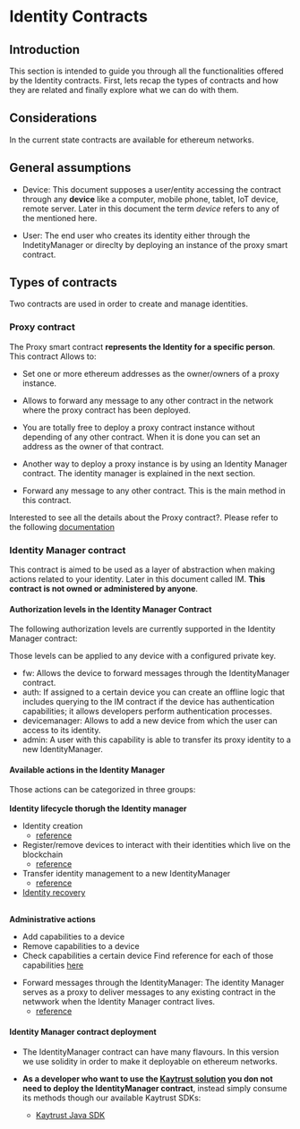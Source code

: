 # Identity Contracts

## Introduction

This section is intended to guide you through all the functionalities offered by the Identity contracts. First, lets recap the types of contracts and how they are related and finally explore what we can do with them.

## Considerations

In the current state contracts are available for ethereum networks.

## General assumptions

* Device: This document supposes a user/entity accessing the contract through any **device** like a computer, mobile phone, tablet, IoT device, remote server. Later in this document the term *device* refers to any of the mentioned here.

* User: The end user who creates its identity either through the IndetityManager or direclty by deploying an instance of the proxy smart contract.

## Types of contracts

Two contracts are used in order to create and manage identities.

### Proxy contract

The Proxy smart contract **represents the Identity for a specific person**. This contract Allows to:

* Set one or more ethereum addresses as the owner/owners of a proxy instance.

* Allows to forward any message to any other contract in the network where the proxy contract has been deployed.

* You are totally free to deploy a proxy contract instance without depending of any other contract. When it is done you can set an address as the owner of that contract.

* Another way to deploy a proxy instance is by using an Identity Manager contract. The identity manager is explained in the next section.

* Forward any message to any other contract. This is the main method in this contract.

Interested to see all the details about the Proxy contract?. Please refer to the following [documentation](http://developer.kaytrust.id/Specs/Proxy-Contract-ERC)

### Identity Manager contract

This contract is aimed to be used as a layer of abstraction when making actions related to your identity. Later in this document called IM. **This contract is not owned or administered by anyone**.

#### Authorization levels in the Identity Manager Contract

The following authorization levels are currently supported in the Identity Manager contract:

Those levels can be applied to any device with a configured private key.

* fw: Allows the device to forward messages through the IdentityManager contract.
* auth: If assigned to a certain device you can create an offline logic that includes querying to the IM contract if the device has authentication capabilities; it allows developers perform authentication processes.
* devicemanager: Allows to add a new device from which the user can access to its identity.
* admin: A user with this capability is able to transfer its proxy identity to a new IdentityManager.

#### Available actions in the Identity Manager

Those actions can be categorized in three groups:</br></br>
**Identity lifecycle thorugh the Identity manager**

- Identity creation
    - [reference](/Manuals/diagrams/identity-lifecycle/IM_identity_creation)
- Register/remove devices to interact with their identities which live on the blockchain
    - [reference](/Manuals/diagrams/identity-lifecycle/IM_add_remove_device)
- Transfer identity management to a new IdentityManager
    - [reference](/Manuals/diagrams/identity-lifecycle/IM_migration_to_new_IM)
- [Identity recovery](/Manuals/IM/IM_recover_identity)<br><br>

**Administrative actions**

* Add capabilities to a device
* Remove capabilities to a device
* Check capabilities a certain device
Find reference for each of those capabilities [here](/Manuals/diagrams/administration/IM_identity_administration)
  
- Forward messages through the IdentityManager: The identity Manager serves as a proxy to deliver messages to any existing contract in the netwwork when the Identity Manager contract lives.
    - [reference](/Manuals/diagrams/forward/forward)

#### Identity Manager contract deployment

- The IdentityManager contract can have many flavours. In this version we use solidity in order to make it deployable on ethereum networks.

- **As a developer who want to use the [Kaytrust solution](http://developer.kaytrust.id/) you don not need to deploy the IdentityManager contract**, instead simply consume its methods though our available Kaytrust SDKs:
    - [Kaytrust Java SDK](https://dev.azure.com/everis-peru/KayTrust/_git/KT-SDK-Java)
  